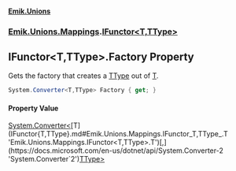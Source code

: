 #### [Emik.Unions](index.md 'index')
### [Emik.Unions.Mappings](Emik.Unions.Mappings.md 'Emik.Unions.Mappings').[IFunctor&lt;T,TType&gt;](IFunctor{T,TType}.md 'Emik.Unions.Mappings.IFunctor<T,TType>')

## IFunctor<T,TType>.Factory Property

Gets the factory that creates a [TType](IFunctor{T,TType}.md#Emik.Unions.Mappings.IFunctor_T,TType_.TType 'Emik.Unions.Mappings.IFunctor<T,TType>.TType') out of [T](IFunctor{T,TType}.md#Emik.Unions.Mappings.IFunctor_T,TType_.T 'Emik.Unions.Mappings.IFunctor<T,TType>.T').

```csharp
System.Converter<T,TType> Factory { get; }
```

#### Property Value
[System.Converter&lt;](https://docs.microsoft.com/en-us/dotnet/api/System.Converter-2 'System.Converter`2')[T](IFunctor{T,TType}.md#Emik.Unions.Mappings.IFunctor_T,TType_.T 'Emik.Unions.Mappings.IFunctor<T,TType>.T')[,](https://docs.microsoft.com/en-us/dotnet/api/System.Converter-2 'System.Converter`2')[TType](IFunctor{T,TType}.md#Emik.Unions.Mappings.IFunctor_T,TType_.TType 'Emik.Unions.Mappings.IFunctor<T,TType>.TType')[&gt;](https://docs.microsoft.com/en-us/dotnet/api/System.Converter-2 'System.Converter`2')